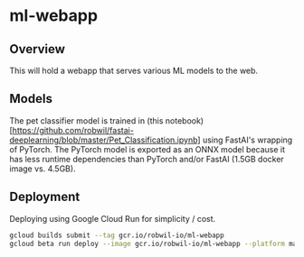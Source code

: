 # ml-webapp

## Overview

This will hold a webapp that serves various ML models to the web.

## Models

The pet classifier model is trained in (this notebook)[https://github.com/robwil/fastai-deeplearning/blob/master/Pet_Classification.ipynb] using FastAI's wrapping of PyTorch. The PyTorch model is exported as an ONNX model because it has less runtime dependencies than PyTorch and/or FastAI (1.5GB docker image vs. 4.5GB).

## Deployment

Deploying using Google Cloud Run for simplicity / cost.

```bash
gcloud builds submit --tag gcr.io/robwil-io/ml-webapp
gcloud beta run deploy --image gcr.io/robwil-io/ml-webapp --platform managed --memory 2G
```